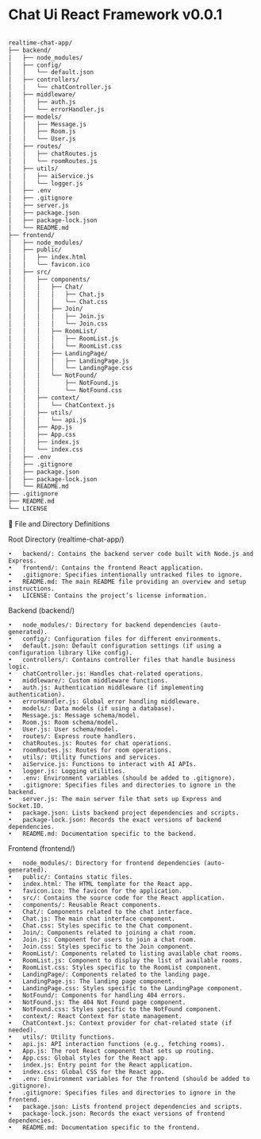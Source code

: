 # Chat Ui React Framework v0.0.1

```bash

realtime-chat-app/
├── backend/
│   ├── node_modules/
│   ├── config/
│   │   └── default.json
│   ├── controllers/
│   │   └── chatController.js
│   ├── middleware/
│   │   ├── auth.js
│   │   └── errorHandler.js
│   ├── models/
│   │   ├── Message.js
│   │   ├── Room.js
│   │   └── User.js
│   ├── routes/
│   │   ├── chatRoutes.js
│   │   └── roomRoutes.js
│   ├── utils/
│   │   ├── aiService.js
│   │   └── logger.js
│   ├── .env
│   ├── .gitignore
│   ├── server.js
│   ├── package.json
│   ├── package-lock.json
│   └── README.md
├── frontend/
│   ├── node_modules/
│   ├── public/
│   │   ├── index.html
│   │   └── favicon.ico
│   ├── src/
│   │   ├── components/
│   │   │   ├── Chat/
│   │   │   │   ├── Chat.js
│   │   │   │   └── Chat.css
│   │   │   ├── Join/
│   │   │   │   ├── Join.js
│   │   │   │   └── Join.css
│   │   │   ├── RoomList/
│   │   │   │   ├── RoomList.js
│   │   │   │   └── RoomList.css
│   │   │   ├── LandingPage/
│   │   │   │   ├── LandingPage.js
│   │   │   │   └── LandingPage.css
│   │   │   └── NotFound/
│   │   │       ├── NotFound.js
│   │   │       └── NotFound.css
│   │   ├── context/
│   │   │   └── ChatContext.js
│   │   ├── utils/
│   │   │   └── api.js
│   │   ├── App.js
│   │   ├── App.css
│   │   ├── index.js
│   │   └── index.css
│   ├── .env
│   ├── .gitignore
│   ├── package.json
│   ├── package-lock.json
│   └── README.md
├── .gitignore
├── README.md
└── LICENSE

```
📄 File and Directory Definitions

Root Directory (realtime-chat-app/)

	•	backend/: Contains the backend server code built with Node.js and Express.
	•	frontend/: Contains the frontend React application.
	•	.gitignore: Specifies intentionally untracked files to ignore.
	•	README.md: The main README file providing an overview and setup instructions.
	•	LICENSE: Contains the project’s license information.

Backend (backend/)

	•	node_modules/: Directory for backend dependencies (auto-generated).
	•	config/: Configuration files for different environments.
	•	default.json: Default configuration settings (if using a configuration library like config).
	•	controllers/: Contains controller files that handle business logic.
	•	chatController.js: Handles chat-related operations.
	•	middleware/: Custom middleware functions.
	•	auth.js: Authentication middleware (if implementing authentication).
	•	errorHandler.js: Global error handling middleware.
	•	models/: Data models (if using a database).
	•	Message.js: Message schema/model.
	•	Room.js: Room schema/model.
	•	User.js: User schema/model.
	•	routes/: Express route handlers.
	•	chatRoutes.js: Routes for chat operations.
	•	roomRoutes.js: Routes for room operations.
	•	utils/: Utility functions and services.
	•	aiService.js: Functions to interact with AI APIs.
	•	logger.js: Logging utilities.
	•	.env: Environment variables (should be added to .gitignore).
	•	.gitignore: Specifies files and directories to ignore in the backend.
	•	server.js: The main server file that sets up Express and Socket.IO.
	•	package.json: Lists backend project dependencies and scripts.
	•	package-lock.json: Records the exact versions of backend dependencies.
	•	README.md: Documentation specific to the backend.

Frontend (frontend/)

	•	node_modules/: Directory for frontend dependencies (auto-generated).
	•	public/: Contains static files.
	•	index.html: The HTML template for the React app.
	•	favicon.ico: The favicon for the application.
	•	src/: Contains the source code for the React application.
	•	components/: Reusable React components.
	•	Chat/: Components related to the chat interface.
	•	Chat.js: The main chat interface component.
	•	Chat.css: Styles specific to the Chat component.
	•	Join/: Components related to joining a chat room.
	•	Join.js: Component for users to join a chat room.
	•	Join.css: Styles specific to the Join component.
	•	RoomList/: Components related to listing available chat rooms.
	•	RoomList.js: Component to display the list of available rooms.
	•	RoomList.css: Styles specific to the RoomList component.
	•	LandingPage/: Components related to the landing page.
	•	LandingPage.js: The landing page component.
	•	LandingPage.css: Styles specific to the LandingPage component.
	•	NotFound/: Components for handling 404 errors.
	•	NotFound.js: The 404 Not Found page component.
	•	NotFound.css: Styles specific to the NotFound component.
	•	context/: React Context for state management.
	•	ChatContext.js: Context provider for chat-related state (if needed).
	•	utils/: Utility functions.
	•	api.js: API interaction functions (e.g., fetching rooms).
	•	App.js: The root React component that sets up routing.
	•	App.css: Global styles for the React app.
	•	index.js: Entry point for the React application.
	•	index.css: Global CSS for the React app.
	•	.env: Environment variables for the frontend (should be added to .gitignore).
	•	.gitignore: Specifies files and directories to ignore in the frontend.
	•	package.json: Lists frontend project dependencies and scripts.
	•	package-lock.json: Records the exact versions of frontend dependencies.
	•	README.md: Documentation specific to the frontend.